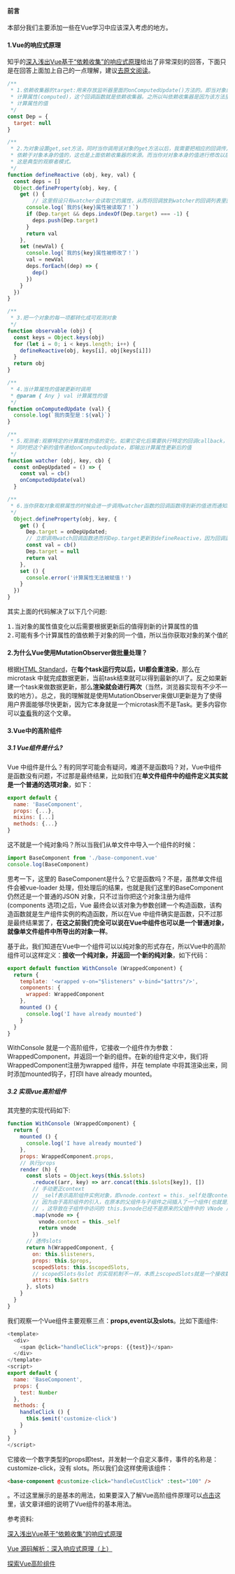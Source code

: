 #### 前言
本部分我们主要添加一些在Vue学习中应该深入考虑的地方。

#### 1.Vue的响应式原理
知乎的[深入浅出Vue基于“依赖收集”的响应式原理](https://zhuanlan.zhihu.com/p/29318017)给出了非常深刻的回答，下面只是在回答上面加上自己的一点理解，建议[去原文阅读](https://zhuanlan.zhihu.com/p/29318017)。
```js
/**
 * 1.依赖收集器的target:用来存放监听器里面的onComputedUpdate()方法的。即当对象的属性变化后需要依赖某个回调函数来计算出
 * 计算属性(computed)，这个回调函数就是依赖收集器。之所以叫依赖收集器是因为该方法里面往往都是对对象本身数据的依赖从而得到
 * 计算属性的值
 */
const Dep = {
  target: null
}

/**
 * 2.为对象设置get,set方法，同时当你调用该对象的get方法以后，我需要把相应的回调传入到一个数组中，因为所有的计算属性都是会
 * 依赖于对象本身的值的，这也是上面依赖收集器的来源。而当你对对象本身的值进行修改以后，其需要通知所有的计算属性去更新自身的值。
 * 这是典型的观察者模式。
 */
function defineReactive (obj, key, val) {
  const deps = []
  Object.defineProperty(obj, key, {
    get () {
        // 这里假设只有watcher会读取它的属性，从而将回调放到watcher的回调列表里面
      console.log(`我的${key}属性被读取了！`)
      if (Dep.target && deps.indexOf(Dep.target) === -1) {
        deps.push(Dep.target)
      }
      return val
    },
    set (newVal) {
      console.log(`我的${key}属性被修改了！`)
      val = newVal
      deps.forEach((dep) => {
        dep()
      })
    }
  })
}

/**
 * 3.把一个对象的每一项都转化成可观测对象
 */
function observable (obj) {
  const keys = Object.keys(obj)
  for (let i = 0; i < keys.length; i++) {
    defineReactive(obj, keys[i], obj[keys[i]])
  }
  return obj
}

/**
 * 4.当计算属性的值被更新时调用
 * @param { Any } val 计算属性的值
 */
function onComputedUpdate (val) {
  console.log(`我的类型是：${val}`)
}

/**
 * 5.观测者:观察特定的计算属性的值的变化，如果它变化后需要执行特定的回调callback，即cb函数。计算cb函数得到计算属性的值
 * 同时把这个新的值传递给onComputedUpdate，即输出计算属性更新后的值
 */
function watcher (obj, key, cb) {
  const onDepUpdated = () => {
    const val = cb()
    onComputedUpdate(val)
  }

/**
 * 6.当你获取对象观察属性的时候会进一步调用watcher函数的回调函数得到新的值进而通知给onComputedUpdate
 */
  Object.defineProperty(obj, key, {
    get () {
      Dep.target = onDepUpdated;
      // 立即调用watch回调函数进而将Dep.target更新到defineReactive，因为回调函数会读取Object上的值，从而调用其get方法
      const val = cb()
      Dep.target = null
      return val
    },
    set () {
      console.error('计算属性无法被赋值！')
    }
  })
}
```
其实上面的代码解决了以下几个问题:
<pre>
1.当对象的属性值变化以后需要根据更新后的值得到新的计算属性的值
2.可能有多个计算属性的值依赖于对象的同一个值，所以当你获取对象的某个值的时候需要以数组形式保存所有计算属性的回调函数
</pre>

#### 2.为什么Vue使用MutationObserver做批量处理？
根据[HTML Standard](https://www.zhihu.com/question/55364497/answer/144215284)，在**每个task运行完以后，UI都会重渲染**，那么在microtask 中就完成数据更新，当前task结束就可以得到最新的UI了。反之如果新建一个task来做数据更新，那么**渲染就会进行两次**（当然，浏览器实现有不少不一致的地方）。总之，我的理解就是使用MutationObserver来做UI更新是为了使得用户界面能够尽快更新，因为它本身就是一个microtask而不是Task。更多内容你可以[查看](https://github.com/liangklfangl/react-article-bucket/blob/master/others/nodejs-QA/browser-QA.md)我的这个文章。

#### 3.Vue中的高阶组件
##### 3.1 Vue组件是什么?
Vue 中组件是什么？有的同学可能会有疑问，难道不是函数吗？对，Vue中组件是函数没有问题，不过那是最终结果，比如我们在**单文件组件中的组件定义其实就是一个普通的选项对象**，如下：
```js
export default {
  name: 'BaseComponent',
  props: {...},
  mixins: [...]
  methods: {...}
}
```
这不就是一个纯对象吗？所以当我们从单文件中导入一个组件的时候：
```js
import BaseComponent from './base-component.vue'
console.log(BaseComponent)
```
思考一下，这里的 BaseComponent是什么？它是函数吗？不是，虽然单文件组件会被vue-loader 处理，但处理后的结果，也就是我们这里的BaseComponent仍然还是一个普通的JSON 对象，只不过当你把这个对象注册为组件(components 选项)之后，Vue 最终会以该对象为参数创建一个构造函数，该构造函数就是生产组件实例的构造函数，所以在Vue 中组件确实是函数，只不过那是最终结果罢了，**在这之前我们完全可以说在Vue中组件也可以是一个普通对象，就像单文件组件中所导出的对象一样**。

基于此，我们知道在Vue中一个组件可以以纯对象的形式存在，所以Vue中的高阶组件可以这样定义：**接收一个纯对象，并返回一个新的纯对象**，如下代码：
```js
export default function WithConsole (WrappedComponent) {
  return {
    template: '<wrapped v-on="$listeners" v-bind="$attrs"/>',
    components: {
      wrapped: WrappedComponent
    },
    mounted () {
      console.log('I have already mounted')
    }
  }
}
```
WithConsole 就是一个高阶组件，它接收一个组件作为参数：WrappedComponent，并返回一个新的组件。在新的组件定义中，我们将WrappedComponent注册为wrapped 组件，并在 template 中将其渲染出来，同时添加mounted钩子，打印I have already mounted。


##### 3.2 实现vue高阶组件
其完整的实现代码如下:
```js
function WithConsole (WrappedComponent) {
  return {
    mounted () {
      console.log('I have already mounted')
    },
    props: WrappedComponent.props,
    // 执行props
    render (h) {
      const slots = Object.keys(this.$slots)
        .reduce((arr, key) => arr.concat(this.$slots[key]), [])
        // 手动更正context
        // _self表示高阶组件实例对象，即vnode.context = this._self处理context
        // 因为由于高阶组件的引入，在原本的父组件与子组件之间插入了一个组件(也就是高阶组件)
        // ，这导致在子组件中访问的 this.$vnode已经不是原来的父组件中的 VNode 片段了，而是高阶组件的 VNode 片段，所以此时 this.$vnode.context 引用的是高阶组件，但是我们却将 slot 透传，slot 中的 VNode 的 context 引用的还是原来的父组件实例
        .map(vnode => {
          vnode.context = this._self
          return vnode
        })
      // 透传slots
      return h(WrappedComponent, {
        on: this.$listeners,
        props: this.$props,
        scopedSlots: this.$scopedSlots,
        // scopedSlots与slot 的实现机制不一样，本质上scopedSlots就是一个接收数据作为参数并渲染VNode的函数，所以不存在context的概念，所以直接透传即可：
        attrs: this.$attrs
      }, slots)
    }
  }
}
```
我们观察一个Vue组件主要观察三点：**props,event以及slots**。比如下面组件:
```js
<template>
  <div>
    <span @click="handleClick">props: {{test}}</span>
  </div>
</template>
<script>
export default {
  name: 'BaseComponent',
  props: {
    test: Number
  },
  methods: {
    handleClick () {
      this.$emit('customize-click')
    }
  }
}
</script>
```
它接收一个数字类型的props即test，并发射一个自定义事件，事件的名称是：customize-click，没有 slots。所以我们会这样使用该组件：
```html
<base-component @customize-click="handleCustClick" :test="100" />
```
。不过这里展示的是基本的用法，如果要深入了解Vue高阶组件原理可以[点击](http://hcysun.me/2018/01/05/%E6%8E%A2%E7%B4%A2Vue%E9%AB%98%E9%98%B6%E7%BB%84%E4%BB%B6/)这里，该文章详细的说明了Vue组件的基本用法。






参考资料:

[深入浅出Vue基于“依赖收集”的响应式原理](https://zhuanlan.zhihu.com/p/29318017)

[Vue 源码解析：深入响应式原理（上）](https://www.imooc.com/article/14466)

[探索Vue高阶组件](http://hcysun.me/2018/01/05/%E6%8E%A2%E7%B4%A2Vue%E9%AB%98%E9%98%B6%E7%BB%84%E4%BB%B6/)
